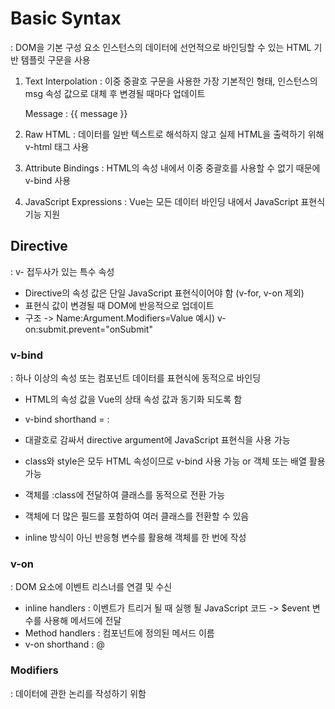 # Basic Syntax

: DOM을 기본 구성 요소 인스턴스의 데이터에 선언적으로 바인딩할 수 있는 HTML 기반 템플릿 구문을 사용 

1. Text Interpolation : 이중 중괄호 구문을 사용한 가장 기본적인 형태, 인스턴스의 msg 속성 값으로 대체 후 변경될 때마다 업데이트

    <p>Message : {{ message }}</p>

2. Raw HTML : 데이터를 일반 텍스트로 해석하지 않고 실제 HTML을 출력하기 위해 v-html 태그 사용

    <div v-html="rawhtml"></div>

3. Attribute Bindings : HTML의 속성 내에서 이중 중괄호를 사용할 수 없기 때문에 v-bind 사용

    <div v-bind:id="dynamicId"></div> 

4. JavaScript Expressions : Vue는 모든 데이터 바인딩 내에서 JavaScript 표현식 기능 지원 


## Directive

: v- 접두사가 있는 특수 속성

- Directive의 속성 값은 단일 JavaScript 표현식이어야 함 (v-for, v-on 제외)
- 표현식 값이 변경될 때 DOM에 반응적으로 업데이트 
- 구조 -> Name:Argument.Modifiers=Value  예시) v-on:submit.prevent="onSubmit"


### v-bind

: 하나 이상의 속성 또는 컴포넌트 데이터를 표현식에 동적으로 바인딩

- HTML의 속성 값을 Vue의 상태 속성 값과 동기화 되도록 함 
- v-bind shorthand = : 
- 대괄호로 감싸서 directive argument에 JavaScript 표현식을 사용 가능 

- class와 style은 모두 HTML 속성이므로 v-bind 사용 가능 or 객체 또는 배열 활용 가능 
- 객체를 :class에 전달하여 클래스를 동적으로 전환 가능
- 객체에 더 많은 필드를 포함하여 여러 클래스를 전환할 수 있음 
- inline 방식이 아닌 반응형 변수를 활용해 객체를 한 번에 작성 


### v-on

: DOM 요소에 이벤트 리스너를 연결 및 수신 

- inline handlers : 이벤트가 트리거 될 때 실행 될 JavaScript 코드 -> $event 변수를 사용해 메서드에 전달
- Method handlers : 컴포넌트에 정의된 메서드 이름 
- v-on shorthand : @

### Modifiers

: 데이터에 관한 논리를 작성하기 위함 


